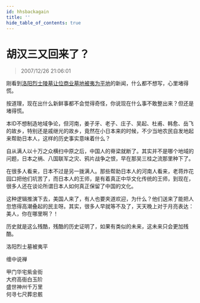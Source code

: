 ```yaml
---
id: hhsbackagain
title: ''
hide_table_of_contents: true
---
```


# 胡汉三又回来了？

> 2007/12/26 21:06:01

<div style={{fontSize: '18px', fontWeight: '500', textAlign: 'left', lineHeight: '180%'}}>

刚看到[<font>洛阳烈士陵墓让位商业墓地被夷为平地</font>](../references/luoyangmartyrsmausoleum)的新闻，什么都不想写，心里堵得慌。
 
按道理，现在出什么新鲜事都不会觉得奇怪，你说现在什么事不敢整出来？但还是堵得慌。
 
本ID不想制造地域争论，但河南，姜子牙、老子、庄子、吴起、杜甫、韩愈、岳飞的故乡，特别还是戚继光的故乡，竟然在小日本来的时候，不少当地农民自发地起来帮助日本人，这样的历史事实意味着什么？
 
自从满人以十万之众横扫中原之后，中国人的脊梁就断了。其实并不是哪个地域的问题，日本之祸、八国联军之灾、鸦片战争之恨，早在那吴三桂之流那里种下了。
 
在很多人看来，日本不过是另一拨满人。那些帮助日本人的河南人看来，老蒋炸花园口把他们坑苦了，而日本人的王师，是有着真正中华文化传统的王师，到现在，很多人还在谈论所谓日本人如何真正保留了中国的文化。
 
这种逻辑推演下去，美国人来了，有人也要夹道欢迎，为什么？他们送来了能把人忽悠得高潮叠起的民主呀。其实，很多人早就等不及了，天天晚上对于月亮表达：美人，你在哪里啊？！
 
历史就是这么残酷，残酷的历史证明了，如果有类似的未来，这未来只会更加残酷。
</div>

<div style={{color:'#FF0000', fontSize: '56px', fontWeight: '500', textAlign: 'center', lineHeight: '150%'}}>

洛阳烈士墓被夷平
</div>

<div style={{color:'#FF0000', fontSize: '32px', fontWeight: '500', textAlign: 'center', lineHeight: '150%'}}>

缠中说禅
</div>
<div style={{color:'#FF0000', fontSize: '32px', fontWeight: '500', textAlign: 'center', lineHeight: '150%'}}>

甲门华宅紫金街<br/>
大府高衙白玉阶<br/>
盛世神州千万里<br/>
何寻七尺葬忠骸
</div>